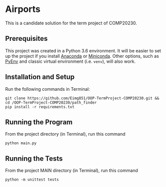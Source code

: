 Airports
========

This is a candidate solution for the term project of COMP20230.


Prerequisites
----------------------

This project was created in a Python 3.6 environment. It will be easier to set up the project if you install [Anaconda](https://conda.io/docs/user-guide/install/download.html) or [Miniconda](https://conda.io/miniconda.html). Other options, such as [PyEnv](https://github.com/pyenv/pyenv) and classic virtual environment (i.e. `venv`), will also work.


Installation and Setup
----------------------

Run the following commands in Terminal:

```
git clone https://github.com/Eimg851/OOP-TermProject-COMP20230.git && cd /OOP-TermProject-COMP20230/path_finder
pip install -r requirements.txt
```

Running the Program
-------------------

From the project directory (in Terminal), run this command

```
python main.py
```

Running the Tests
------------------

From the project MAIN directory (in Terminal), run this command

```
python -m unittest tests
```
